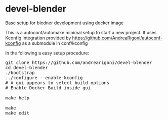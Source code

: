 # devel-blender
Base setup for bledner development using docker image

This is a autoconf/automake minimal setup to start a new project. It uses Kconfig integration 
provided by https://github.com/AndreaRigoni/autoconf-kconfig as a submodule in conf/kconfig

In the following a easy setup procedure:

<pre>
git clone https://github.com/andrearigoni/devel-blender
cd devel-blender
./bootstrap
../configure --enable-kconfig
# A gui appears to select build options
# Enable Docker Build inside gui

make help 

make
make edit

</pre>

